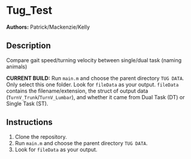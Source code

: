 # Tug_Test

**Authors:** Patrick/Mackenzie/Kelly

## Description

Compare gait speed/turning velocity between single/dual task (naming animals)

**CURRENT BUILD:** Run `main.m` and choose the parent directory `TUG DATA`. Only select this one folder. Look for `fileData` as your output. `fileData` contains the filename/extension, the struct of output data (`TurnV_Trunk`/`TurnV_Lumbar`), and whether it came from Dual Task (DT) or Single Task (ST).

## Instructions

1. Clone the repository.
2. Run `main.m` and choose the parent directory `TUG DATA`.
3. Look for `fileData` as your output.




